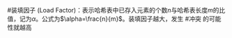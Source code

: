 #装填因子 (Load Factor)：表示哈希表中已存入元素的个数$n$与哈希表长度$m$的比值，记为$\alpha$。公式为$\alpha=\frac{n}{m}$。装填因子越大，发生 #冲突 的可能性就越高